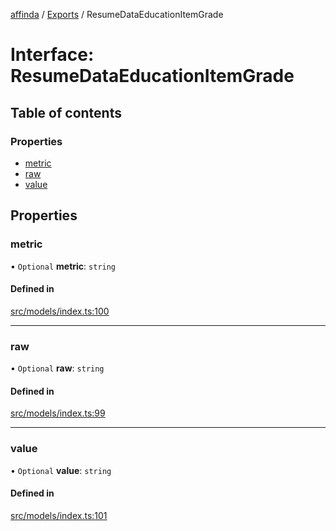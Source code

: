 [affinda](../README.md) / [Exports](../modules.md) / ResumeDataEducationItemGrade

# Interface: ResumeDataEducationItemGrade

## Table of contents

### Properties

- [metric](ResumeDataEducationItemGrade.md#metric)
- [raw](ResumeDataEducationItemGrade.md#raw)
- [value](ResumeDataEducationItemGrade.md#value)

## Properties

### metric

• `Optional` **metric**: `string`

#### Defined in

[src/models/index.ts:100](https://github.com/affinda/affinda-typescript/blob/b869a13/src/models/index.ts#L100)

___

### raw

• `Optional` **raw**: `string`

#### Defined in

[src/models/index.ts:99](https://github.com/affinda/affinda-typescript/blob/b869a13/src/models/index.ts#L99)

___

### value

• `Optional` **value**: `string`

#### Defined in

[src/models/index.ts:101](https://github.com/affinda/affinda-typescript/blob/b869a13/src/models/index.ts#L101)
